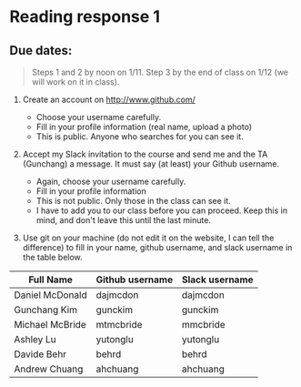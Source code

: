 # Reading response 1 

## Due dates:
> Steps 1 and 2 by noon on 1/11.
> Step 3 by the end of class on 1/12 (we will work on it in class).

1. Create an account on http://www.github.com/
    + Choose your username carefully.
    + Fill in your profile information (real name, upload a photo)
    + This is public. Anyone who searches for you can see it.
    
2. Accept my Slack invitation to the course and send me and the TA (Gunchang) a message. It must say (at least) your Github username.
    + Again, choose your username carefully.
    + Fill in your profile information
    + This is not public. Only those in the class can see it.
    + I have to add you to our class before you can proceed. Keep this in mind, and don't leave this until the last minute.
    
3. Use git on your machine (do not edit it on the website, I can tell the difference) to fill in your name, github username, and slack username in the table below.

|     Full Name           | Github username | Slack username |
|-------------------------|-----------------|----------------|
| Daniel McDonald         | dajmcdon        | dajmcdon       |
| Gunchang Kim          | gunckim       |   gunckim   |  
| Michael McBride         | mtmcbride       | mmcbride       |
| Ashley Lu               | yutonglu        | yutonglu       |
| Davide Behr             | behrd           | behrd          |
| Andrew Chuang           | ahchuang        | ahchuang       |